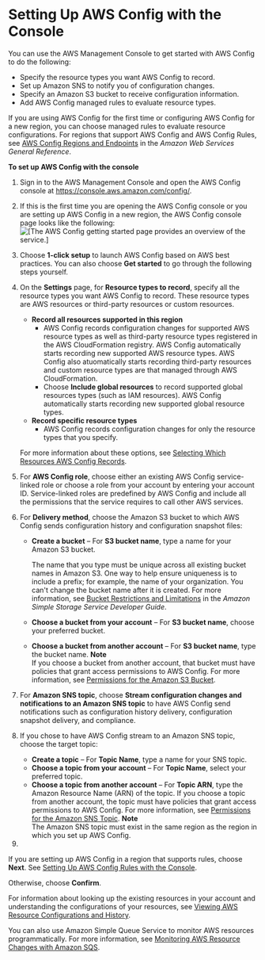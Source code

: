 # Setting Up AWS Config with the Console<a name="gs-console"></a>

You can use the AWS Management Console to get started with AWS Config to do the following: 
+ Specify the resource types you want AWS Config to record\.
+ Set up Amazon SNS to notify you of configuration changes\.
+ Specify an Amazon S3 bucket to receive configuration information\.
+ Add AWS Config managed rules to evaluate resource types\.

If you are using AWS Config for the first time or configuring AWS Config for a new region, you can choose managed rules to evaluate resource configurations\. For regions that support AWS Config and AWS Config Rules, see [AWS Config Regions and Endpoints](https://docs.aws.amazon.com/general/latest/gr/rande.html#awsconfig_region) in the *Amazon Web Services General Reference*\.

**To set up AWS Config with the console**

1. Sign in to the AWS Management Console and open the AWS Config console at [https://console\.aws\.amazon\.com/config/](https://console.aws.amazon.com/config/)\.

1. If this is the first time you are opening the AWS Config console or you are setting up AWS Config in a new region, the AWS Config console page looks like the following:   
![\[The AWS Config getting started page provides an overview of the service.\]](http://docs.aws.amazon.com/config/latest/developerguide/images/welcome.png)

1. Choose **1\-click setup** to launch AWS Config based on AWS best practices\. You can also choose **Get started** to go through the following steps yourself\.

1. On the **Settings** page, for **Resource types to record**, specify all the resource types you want AWS Config to record\. These resource types are AWS resources or third\-party resources or custom resources\.
   + **Record all resources supported in this region**
     + AWS Config records configuration changes for supported AWS resource types as well as third\-party resource types registered in the AWS CloudFormation registry\. AWS Config automatically starts recording new supported AWS resource types\. AWS Config also atuomatically starts recording third\-party resources and custom resource types are that managed through AWS CloudFormation\.
     + Choose **Include global resources** to record supported global resources types \(such as IAM resources\)\. AWS Config automatically starts recording new supported global resource types\.
   + **Record specific resource types**
     + AWS Config records configuration changes for only the resource types that you specify\.

   For more information about these options, see [Selecting Which Resources AWS Config Records](select-resources.md)\.

1. For **AWS Config role**, choose either an existing AWS Config service\-linked role or choose a role from your account by entering your account ID\. Service\-linked roles are predefined by AWS Config and include all the permissions that the service requires to call other AWS services\.

1. For **Delivery method**, choose the Amazon S3 bucket to which AWS Config sends configuration history and configuration snapshot files:
   + **Create a bucket** – For **S3 bucket name**, type a name for your Amazon S3 bucket\. 

     The name that you type must be unique across all existing bucket names in Amazon S3\. One way to help ensure uniqueness is to include a prefix; for example, the name of your organization\. You can't change the bucket name after it is created\. For more information, see [Bucket Restrictions and Limitations](https://docs.aws.amazon.com/AmazonS3/latest/dev/BucketRestrictions.html) in the *Amazon Simple Storage Service Developer Guide*\. 
   + **Choose a bucket from your account** – For **S3 bucket name**, choose your preferred bucket\.
   + **Choose a bucket from another account** – For **S3 bucket name**, type the bucket name\.
**Note**  
If you choose a bucket from another account, that bucket must have policies that grant access permissions to AWS Config\. For more information, see [Permissions for the Amazon S3 Bucket](s3-bucket-policy.md)\.

1. For **Amazon SNS topic**, choose **Stream configuration changes and notifications to an Amazon SNS topic** to have AWS Config send notifications such as configuration history delivery, configuration snapshot delivery, and compliance\. 

1. If you chose to have AWS Config stream to an Amazon SNS topic, choose the target topic:
   + **Create a topic** – For **Topic Name**, type a name for your SNS topic\.
   + **Choose a topic from your account** – For **Topic Name**, select your preferred topic\.
   + **Choose a topic from another account** – For **Topic ARN**, type the Amazon Resource Name \(ARN\) of the topic\. If you choose a topic from another account, the topic must have policies that grant access permissions to AWS Config\. For more information, see [Permissions for the Amazon SNS Topic](sns-topic-policy.md)\.
**Note**  
The Amazon SNS topic must exist in the same region as the region in which you set up AWS Config\.

1. 

   If you are setting up AWS Config in a region that supports rules, choose **Next**\. See [Setting Up AWS Config Rules with the Console](setting-up-aws-config-rules-with-console.md)\. 

   Otherwise, choose **Confirm**\.

For information about looking up the existing resources in your account and understanding the configurations of your resources, see [Viewing AWS Resource Configurations and History](view-manage-resource.md)\.

You can also use Amazon Simple Queue Service to monitor AWS resources programmatically\. For more information, see [Monitoring AWS Resource Changes with Amazon SQS](security-logging-and-monitoring.md#monitor-resource-changes)\.